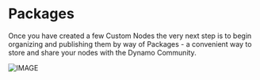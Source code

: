# Packages

Once you have created a few Custom Nodes the very next step is to begin organizing and publishing them by way of Packages - a convenient way to store and share your nodes with the Dynamo Community.

![IMAGE](images/10/packages_cover01.png)

